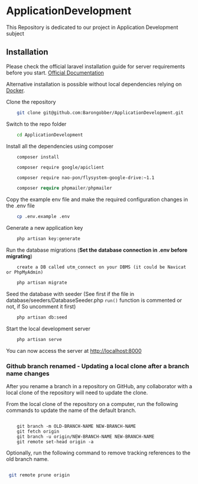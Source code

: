 # ApplicationDevelopment

This Repository is dedicated to our project in Application Development subject

## Installation

Please check the official laravel installation guide for server requirements before you start. [Official Documentation](https://laravel.com/docs/5.4/installation#installation)

Alternative installation is possible without local dependencies relying on [Docker](#docker).

Clone the repository

```bash
    git clone git@github.com:Barongobber/ApplicationDevelopment.git
```

Switch to the repo folder

```bash
    cd ApplicationDevelopment
```

Install all the dependencies using composer

```bash
    composer install
```

```Google Api
    composer require google/apiclient
```

```Flysystem Adapter for Google Drive
    composer require nao-pon/flysystem-google-drive:~1.1
```

```PHP Mailer
    composer require phpmailer/phpmailer
```

Copy the example env file and make the required configuration changes in the .env file

```bash
    cp .env.example .env
```

Generate a new application key

```bash
    php artisan key:generate
```

Run the database migrations (**Set the database connection in .env before migrating**)

```create db on DBMS
    create a DB called utm_connect on your DBMS (it could be Navicat or PhpMyAdmin)
```

```bash
    php artisan migrate
```

Seed the database with seeder (See first if the file in database/seeders/DatabaseSeeder.php `run()` function is commented or not, if So uncomment it first)
```bash
    php artisan db:seed
```

Start the local development server

```bash
    php artisan serve
```

You can now access the server at <http://localhost:8000>

### Github branch renamed - Updating a local clone after a branch name changes

After you rename a branch in a repository on GitHub, any collaborator with a local clone of the repository will need to update the clone.

From the local clone of the repository on a computer, run the following commands to update the name of the default branch.

```git

    git branch -m OLD-BRANCH-NAME NEW-BRANCH-NAME
    git fetch origin
    git branch -u origin/NEW-BRANCH-NAME NEW-BRANCH-NAME
    git remote set-head origin -a

```

Optionally, run the following command to remove tracking references to the old branch name.

```bash

 git remote prune origin
 
```
